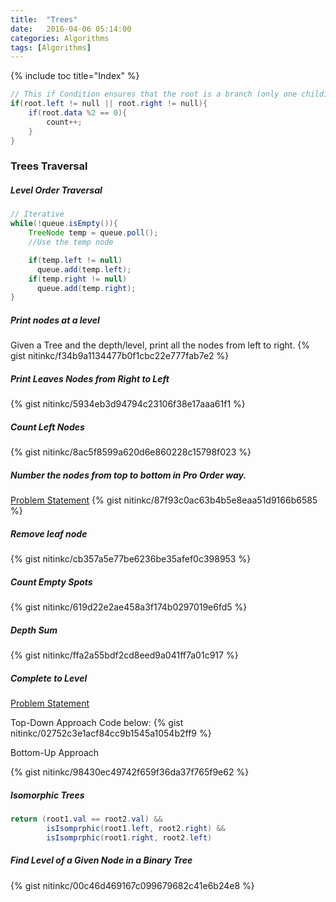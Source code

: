 ```yaml
---
title:  "Trees"
date:   2016-04-06 05:14:00
categories: Algorithms
tags: [Algorithms]
---
```


{% include toc title="Index" %}

```java
// This if Condition ensures that the root is a branch (only one child)
if(root.left != null || root.right != null){
    if(root.data %2 == 0){
        count++;
    }
}
```
### Trees Traversal


##### Level Order Traversal
```java
// Iterative
while(!queue.isEmpty()){
    TreeNode temp = queue.poll();
    //Use the temp node

    if(temp.left != null)
      queue.add(temp.left);
    if(temp.right != null)
      queue.add(temp.right);
}
```

##### Print nodes at a level
Given a Tree and the depth/level, print all the nodes from left to right.
{% gist nitinkc/f34b9a1134477b0f1cbc22e777fab7e2 %}

##### Print Leaves Nodes from Right to Left
{% gist nitinkc/5934eb3d94794c23106f38e17aaa61f1 %}

##### Count Left Nodes
{% gist nitinkc/8ac5f8599a620d6e860228c15798f023 %}

##### Number the nodes from top to bottom in Pro Order way.
[Problem Statement](https://practiceit.cs.washington.edu/problem/view/bjp5/chapter17/e11-numberNodes)
{% gist nitinkc/87f93c0ac63b4b5e8eaa51d9166b6585 %}

##### Remove leaf node
{% gist nitinkc/cb357a5e77be6236be35afef0c398953 %}


##### Count Empty Spots
{% gist nitinkc/619d22e2ae458a3f174b0297019e6fd5 %}

##### Depth Sum
{% gist nitinkc/ffa2a55bdf2cd8eed9a041ff7a01c917 %}

##### Complete to Level

[Problem Statement](https://practiceit.cs.washington.edu/problem/view/bjp5/chapter17/e14-completeToLevel)

Top-Down Approach
Code below:
{% gist nitinkc/02752c3e1acf84cc9b1545a1054b2ff9 %}


Bottom-Up Approach

{% gist nitinkc/98430ec49742f659f36da37f765f9e62 %}


##### Isomorphic Trees
```java
return (root1.val == root2.val) &&
        isIsomprphic(root1.left, root2.right) &&
        isIsomprphic(root1.right, root2.left)
```

##### Find Level of a Given Node in a Binary Tree
{% gist nitinkc/00c46d469167c099679682c41e6b24e8 %}
